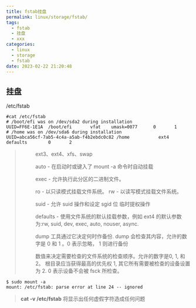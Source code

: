 ```yaml
---
title: fstab挂盘
permalink: linux/storage/fstab/
tags:
  - fstab
  - 挂盘
  - xxx
categories:
  - linux
  - storage
  - fstab
date: 2023-02-22 21:20:48
---
```


## 挂盘

/etc/fstab

```
#cat /etc/fstab
# /boot/efi was on /dev/sda2 during installation
UUID=FF6E-1E1A  /boot/efi       vfat    umask=0077      0       1
# /home was on /dev/sda6 during installation
UUID=abca56cf-7ab5-4c4a-a5ab-f4b2ebdc0c82 /home           ext4    defaults        0       2
```

> **<file system>**
>
> **<dir>**
>
> **<type>**  ext3、ext4、xfs、swap
>
> **<options>**  
>
>    auto - 在启动时或键入了 mount -a 命令时自动挂载
>
>    exec - 允许执行此分区的二进制文件。
>
>    ro - 以只读模式挂载文件系统。
>    rw - 以读写模式挂载文件系统。
>
>    suid - 允许 suid 操作和设定 sgid 位 临时提权操作
>
>    defaults - 使用文件系统的默认挂载参数，例如 ext4 的默认参数为:rw, suid, dev, exec, auto, nouser, async.
>
> **<dump>**  dump 工具通过它决定何时作备份. dump 会检查其内容，允许的数字是 0 和 1 。0 表示忽略， 1 则进行备份
>
> **<pass>**  数值来决定需要检查的文件系统的检查顺序。允许的数字是0, 1, 和2。 根目录应当获得最高的优先权 1, 其它所有需要被检查的设备设置为 2. 0 表示设备不会被 fsck 所检查。

<!--more-->

```
$ sudo mount -a
mount: /etc/fstab: parse error at line 24 -- ignored
```

> **cat -v /etc/fstab**   将显示出任何虚假字符造成任何问题

##





